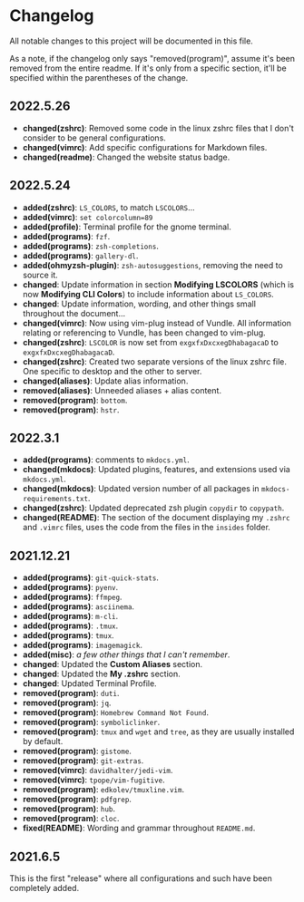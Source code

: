 # Changelog

All notable changes to this project will be documented in this file.

As a note, if the changelog only says "removed(program)", assume it's been removed from the entire readme. If it's only from a specific section, it'll be specified within the parentheses of the change.

## 2022.5.26

- **changed(zshrc)**: Removed some code in the linux zshrc files that I don't consider to be general configurations.
- **changed(vimrc)**: Add specific configurations for Markdown files.
- **changed(readme)**: Changed the website status badge.

## 2022.5.24

- **added(zshrc)**: `LS_COLORS`, to match `LSCOLORS`...
- **added(vimrc)**: `set colorcolumn=89`
- **added(profile)**: Terminal profile for the gnome terminal.
- **added(programs)**: `fzf`.
- **added(programs)**: `zsh-completions`.
- **added(programs)**: `gallery-dl`.
- **added(ohmyzsh-plugin)**: `zsh-autosuggestions`, removing the need to source it.
- **changed**: Update information in section **Modifying LSCOLORS** (which is now **Modifying CLI Colors**) to include information about `LS_COLORS`.
- **changed**: Update information, wording, and other things small throughout the document...
- **changed(vimrc)**: Now using vim-plug instead of Vundle. All information relating or referencing to Vundle, has been changed to vim-plug.
- **changed(zshrc)**: `LSCOLOR` is now set from `exgxfxDxcxegDhabagacaD` to `exgxfxDxcxegDhabagacaD`.
- **changed(zshrc)**: Created two separate versions of the linux zshrc file. One specific to desktop and the other to server.
- **changed(aliases)**: Update alias information.
- **removed(aliases)**: Unneeded aliases + alias content.
- **removed(program)**: `bottom`.
- **removed(program)**: `hstr`.

## 2022.3.1

- **added(programs)**: comments to `mkdocs.yml`.
- **changed(mkdocs)**: Updated plugins, features, and extensions used via `mkdocs.yml`.
- **changed(mkdocs)**: Updated version number of all packages in `mkdocs-requirements.txt`.
- **changed(zshrc)**: Updated deprecated zsh plugin `copydir` to `copypath`.
- **changed(README)**: The section of the document displaying my `.zshrc` and `.vimrc` files, uses the code from the files in the `insides` folder.

## 2021.12.21

- **added(programs)**: `git-quick-stats`.
- **added(programs)**: `pyenv`.
- **added(programs)**: `ffmpeg`.
- **added(programs)**: `asciinema`.
- **added(programs)**: `m-cli`.
- **added(programs)**: `.tmux`.
- **added(programs)**: `tmux`.
- **added(programs)**: `imagemagick`.
- **added(misc)**: *a few other things that I can't remember*.
- **changed**: Updated the **Custom Aliases** section.
- **changed**: Updated the **My .zshrc** section.
- **changed**: Updated Terminal Profile.
- **removed(program)**: `duti`.
- **removed(program)**: `jq`.
- **removed(program)**: `Homebrew Command Not Found`.
- **removed(program)**: `symboliclinker`.
- **removed(program)**: `tmux` and `wget` and `tree`, as they are usually installed by default.
- **removed(program)**: `gistome`.
- **removed(program)**: `git-extras`.
- **removed(vimrc)**: `davidhalter/jedi-vim`.
- **removed(vimrc)**: `tpope/vim-fugitive`.
- **removed(program)**: `edkolev/tmuxline.vim`.
- **removed(program)**: `pdfgrep`.
- **removed(program)**: `hub`.
- **removed(program)**: `cloc`.
- **fixed(README)**: Wording and grammar throughout `README.md`.

## 2021.6.5

This is the first "release" where all configurations and such have been completely added.
